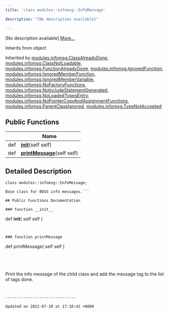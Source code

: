 ```yaml
---
title: 'class modules::infomsg::InfoMessage'

description: "[No description available]"

---
```









[No description available] [More...](#detailed-description)

Inherits from object

Inherited by [modules.infomsg.ClassAlreadyDone](/documentation/code/classes/classmodules_1_1infomsg_1_1classalreadydone/), [modules.infomsg.ClassNotLoadable](/documentation/code/classes/classmodules_1_1infomsg_1_1classnotloadable/), [modules.infomsg.FunctionAlreadyDone](/documentation/code/classes/classmodules_1_1infomsg_1_1functionalreadydone/), [modules.infomsg.IgnoredFunction](/documentation/code/classes/classmodules_1_1infomsg_1_1ignoredfunction/), [modules.infomsg.IgnoredMemberFunction](/documentation/code/classes/classmodules_1_1infomsg_1_1ignoredmemberfunction/), [modules.infomsg.IgnoredMemberVariable](/documentation/code/classes/classmodules_1_1infomsg_1_1ignoredmembervariable/), [modules.infomsg.NoFactoryFunctions](/documentation/code/classes/classmodules_1_1infomsg_1_1nofactoryfunctions/), [modules.infomsg.NoIncludeStatementGenerated](/documentation/code/classes/classmodules_1_1infomsg_1_1noincludestatementgenerated/), [modules.infomsg.NoLoadedTypesEntry](/documentation/code/classes/classmodules_1_1infomsg_1_1noloadedtypesentry/), [modules.infomsg.NoPointerCopyAndAssignmentFunctions](/documentation/code/classes/classmodules_1_1infomsg_1_1nopointercopyandassignmentfunctions/), [modules.infomsg.ParentClassIgnored](/documentation/code/classes/classmodules_1_1infomsg_1_1parentclassignored/), [modules.infomsg.TypeNotAccepted](/documentation/code/classes/classmodules_1_1infomsg_1_1typenotaccepted/)

## Public Functions

|                | Name           |
| -------------- | -------------- |
| def | **[__init__](/documentation/code/classes/classmodules_1_1infomsg_1_1infomessage/#function---init--)**(self self) |
| def | **[printMessage](/documentation/code/classes/classmodules_1_1infomsg_1_1infomessage/#function-printmessage)**(self self) |

## Detailed Description

```
class modules::infomsg::InfoMessage;
```




```
Base class for BOSS info messages.```

## Public Functions Documentation

### function __init__

```
def __init__(
    self self
)
```


### function printMessage

```
def printMessage(
    self self
)
```




```
Print the info message of the child class
and add the message tag to the list of
tags done.
```


-------------------------------

Updated on 2022-07-20 at 17:18:42 +0000